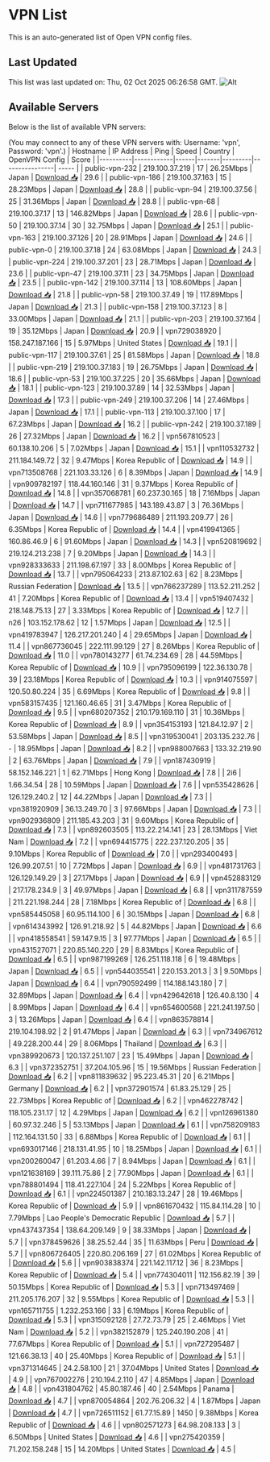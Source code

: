 # VPN List

This is an auto-generated list of Open VPN config files.

## Last Updated

This list was last updated on: Thu, 02 Oct 2025 06:26:58 GMT.
![Alt](https://repobeats.axiom.co/api/embed/186b98318ef1479477931607c1ad7d823f12451f.svg "Repobeats analytics image")

## Available Servers

Below is the list of available VPN servers:

(You may connect to any of these VPN servers with: Username: 'vpn', Password: 'vpn'.)
| Hostname | IP Address | Ping | Speed | Country | OpenVPN Config | Score |
|----------|------------|------|-------|---------|----------------| ----- |
| public-vpn-232 | 219.100.37.219 | 17 | 26.25Mbps | Japan | [Download 📥](./configs/server_0_JP.ovpn) | 29.6 |
| public-vpn-186 | 219.100.37.163 | 15 | 28.23Mbps | Japan | [Download 📥](./configs/server_1_JP.ovpn) | 28.8 |
| public-vpn-94 | 219.100.37.56 | 25 | 31.36Mbps | Japan | [Download 📥](./configs/server_2_JP.ovpn) | 28.8 |
| public-vpn-68 | 219.100.37.17 | 13 | 146.82Mbps | Japan | [Download 📥](./configs/server_3_JP.ovpn) | 28.6 |
| public-vpn-50 | 219.100.37.14 | 30 | 32.75Mbps | Japan | [Download 📥](./configs/server_4_JP.ovpn) | 25.1 |
| public-vpn-163 | 219.100.37.126 | 20 | 28.91Mbps | Japan | [Download 📥](./configs/server_5_JP.ovpn) | 24.6 |
| public-vpn-0 | 219.100.37.18 | 24 | 63.08Mbps | Japan | [Download 📥](./configs/server_6_JP.ovpn) | 24.3 |
| public-vpn-224 | 219.100.37.201 | 23 | 28.71Mbps | Japan | [Download 📥](./configs/server_7_JP.ovpn) | 23.6 |
| public-vpn-47 | 219.100.37.11 | 23 | 34.75Mbps | Japan | [Download 📥](./configs/server_8_JP.ovpn) | 23.5 |
| public-vpn-142 | 219.100.37.114 | 13 | 108.60Mbps | Japan | [Download 📥](./configs/server_9_JP.ovpn) | 21.8 |
| public-vpn-58 | 219.100.37.49 | 19 | 117.89Mbps | Japan | [Download 📥](./configs/server_10_JP.ovpn) | 21.3 |
| public-vpn-158 | 219.100.37.123 | 8 | 33.00Mbps | Japan | [Download 📥](./configs/server_11_JP.ovpn) | 21.1 |
| public-vpn-203 | 219.100.37.164 | 19 | 35.12Mbps | Japan | [Download 📥](./configs/server_12_JP.ovpn) | 20.9 |
| vpn729038920 | 158.247.187.166 | 15 | 5.97Mbps | United States | [Download 📥](./configs/server_13_US.ovpn) | 19.1 |
| public-vpn-117 | 219.100.37.61 | 25 | 81.58Mbps | Japan | [Download 📥](./configs/server_14_JP.ovpn) | 18.8 |
| public-vpn-219 | 219.100.37.183 | 19 | 26.75Mbps | Japan | [Download 📥](./configs/server_15_JP.ovpn) | 18.6 |
| public-vpn-53 | 219.100.37.225 | 20 | 35.66Mbps | Japan | [Download 📥](./configs/server_16_JP.ovpn) | 18.1 |
| public-vpn-123 | 219.100.37.89 | 14 | 32.53Mbps | Japan | [Download 📥](./configs/server_17_JP.ovpn) | 17.3 |
| public-vpn-249 | 219.100.37.206 | 14 | 27.46Mbps | Japan | [Download 📥](./configs/server_18_JP.ovpn) | 17.1 |
| public-vpn-113 | 219.100.37.100 | 17 | 67.23Mbps | Japan | [Download 📥](./configs/server_19_JP.ovpn) | 16.2 |
| public-vpn-242 | 219.100.37.189 | 26 | 27.32Mbps | Japan | [Download 📥](./configs/server_20_JP.ovpn) | 16.2 |
| vpn567810523 | 60.138.10.206 | 5 | 7.02Mbps | Japan | [Download 📥](./configs/server_21_JP.ovpn) | 15.1 |
| vpn110532732 | 211.184.149.72 | 32 | 9.47Mbps | Korea Republic of | [Download 📥](./configs/server_22_KR.ovpn) | 14.9 |
| vpn713508768 | 221.103.33.126 | 6 | 8.39Mbps | Japan | [Download 📥](./configs/server_23_JP.ovpn) | 14.9 |
| vpn909782197 | 118.44.160.146 | 31 | 9.37Mbps | Korea Republic of | [Download 📥](./configs/server_24_KR.ovpn) | 14.8 |
| vpn357068781 | 60.237.30.165 | 18 | 7.16Mbps | Japan | [Download 📥](./configs/server_25_JP.ovpn) | 14.7 |
| vpn711677985 | 143.189.43.87 | 3 | 76.36Mbps | Japan | [Download 📥](./configs/server_26_JP.ovpn) | 14.6 |
| vpn779686489 | 211.193.209.77 | 26 | 6.35Mbps | Korea Republic of | [Download 📥](./configs/server_27_KR.ovpn) | 14.4 |
| vpn419941365 | 160.86.46.9 | 6 | 91.60Mbps | Japan | [Download 📥](./configs/server_28_JP.ovpn) | 14.3 |
| vpn520819692 | 219.124.213.238 | 7 | 9.20Mbps | Japan | [Download 📥](./configs/server_29_JP.ovpn) | 14.3 |
| vpn928333633 | 211.198.67.197 | 33 | 8.00Mbps | Korea Republic of | [Download 📥](./configs/server_30_KR.ovpn) | 13.7 |
| vpn795064233 | 213.87.102.63 | 62 | 8.23Mbps | Russian Federation | [Download 📥](./configs/server_31_RU.ovpn) | 13.5 |
| vpn766237289 | 113.52.211.252 | 41 | 7.20Mbps | Korea Republic of | [Download 📥](./configs/server_32_KR.ovpn) | 13.4 |
| vpn519407432 | 218.148.75.13 | 27 | 3.33Mbps | Korea Republic of | [Download 📥](./configs/server_33_KR.ovpn) | 12.7 |
| n26 | 103.152.178.62 | 12 | 1.57Mbps | Japan | [Download 📥](./configs/server_34_JP.ovpn) | 12.5 |
| vpn419783947 | 126.217.201.240 | 4 | 29.65Mbps | Japan | [Download 📥](./configs/server_35_JP.ovpn) | 11.4 |
| vpn867736045 | 222.111.99.129 | 27 | 8.26Mbps | Korea Republic of | [Download 📥](./configs/server_36_KR.ovpn) | 11.0 |
| vpn780143277 | 61.74.234.69 | 28 | 44.59Mbps | Korea Republic of | [Download 📥](./configs/server_37_KR.ovpn) | 10.9 |
| vpn795096199 | 122.36.130.78 | 39 | 23.18Mbps | Korea Republic of | [Download 📥](./configs/server_38_KR.ovpn) | 10.3 |
| vpn914075597 | 120.50.80.224 | 35 | 6.69Mbps | Korea Republic of | [Download 📥](./configs/server_39_KR.ovpn) | 9.8 |
| vpn583157435 | 121.160.46.65 | 31 | 3.47Mbps | Korea Republic of | [Download 📥](./configs/server_40_KR.ovpn) | 9.5 |
| vpn680207352 | 210.179.169.110 | 31 | 10.36Mbps | Korea Republic of | [Download 📥](./configs/server_41_KR.ovpn) | 8.9 |
| vpn354153193 | 121.84.12.97 | 2 | 53.58Mbps | Japan | [Download 📥](./configs/server_42_JP.ovpn) | 8.5 |
| vpn319530041 | 203.135.232.76 | - | 18.95Mbps | Japan | [Download 📥](./configs/server_43_JP.ovpn) | 8.2 |
| vpn988007663 | 133.32.219.90 | 2 | 63.76Mbps | Japan | [Download 📥](./configs/server_44_JP.ovpn) | 7.9 |
| vpn187430919 | 58.152.146.221 | 1 | 62.71Mbps | Hong Kong | [Download 📥](./configs/server_45_HK.ovpn) | 7.8 |
| 2i6 | 1.66.34.54 | 28 | 10.59Mbps | Japan | [Download 📥](./configs/server_46_JP.ovpn) | 7.6 |
| vpn535428626 | 126.129.240.2 | 12 | 44.22Mbps | Japan | [Download 📥](./configs/server_47_JP.ovpn) | 7.3 |
| vpn381920909 | 36.13.249.70 | 3 | 97.66Mbps | Japan | [Download 📥](./configs/server_48_JP.ovpn) | 7.3 |
| vpn902936809 | 211.185.43.203 | 31 | 9.60Mbps | Korea Republic of | [Download 📥](./configs/server_49_KR.ovpn) | 7.3 |
| vpn892603505 | 113.22.214.141 | 23 | 28.13Mbps | Viet Nam | [Download 📥](./configs/server_50_VN.ovpn) | 7.2 |
| vpn694415775 | 222.237.120.205 | 35 | 9.10Mbps | Korea Republic of | [Download 📥](./configs/server_51_KR.ovpn) | 7.0 |
| vpn293400493 | 126.99.207.51 | 10 | 7.72Mbps | Japan | [Download 📥](./configs/server_52_JP.ovpn) | 6.9 |
| vpn481731763 | 126.129.149.29 | 3 | 27.17Mbps | Japan | [Download 📥](./configs/server_53_JP.ovpn) | 6.9 |
| vpn452883129 | 217.178.234.9 | 3 | 49.97Mbps | Japan | [Download 📥](./configs/server_54_JP.ovpn) | 6.8 |
| vpn311787559 | 211.221.198.244 | 28 | 7.18Mbps | Korea Republic of | [Download 📥](./configs/server_55_KR.ovpn) | 6.8 |
| vpn585445058 | 60.95.114.100 | 6 | 30.15Mbps | Japan | [Download 📥](./configs/server_56_JP.ovpn) | 6.8 |
| vpn614343992 | 126.91.218.92 | 5 | 44.82Mbps | Japan | [Download 📥](./configs/server_57_JP.ovpn) | 6.6 |
| vpn418558541 | 59.147.9.15 | 3 | 97.77Mbps | Japan | [Download 📥](./configs/server_58_JP.ovpn) | 6.5 |
| vpn431527071 | 220.85.140.220 | 29 | 8.83Mbps | Korea Republic of | [Download 📥](./configs/server_59_KR.ovpn) | 6.5 |
| vpn987199269 | 126.251.118.118 | 6 | 19.48Mbps | Japan | [Download 📥](./configs/server_60_JP.ovpn) | 6.5 |
| vpn544035541 | 220.153.201.3 | 3 | 9.50Mbps | Japan | [Download 📥](./configs/server_61_JP.ovpn) | 6.4 |
| vpn790592499 | 114.188.143.180 | 7 | 32.89Mbps | Japan | [Download 📥](./configs/server_62_JP.ovpn) | 6.4 |
| vpn429642618 | 126.40.8.130 | 4 | 8.99Mbps | Japan | [Download 📥](./configs/server_63_JP.ovpn) | 6.4 |
| vpn654600568 | 221.241.197.50 | 3 | 13.26Mbps | Japan | [Download 📥](./configs/server_64_JP.ovpn) | 6.4 |
| vpn863578814 | 219.104.198.92 | 2 | 91.47Mbps | Japan | [Download 📥](./configs/server_65_JP.ovpn) | 6.3 |
| vpn734967612 | 49.228.200.44 | 29 | 8.06Mbps | Thailand | [Download 📥](./configs/server_66_TH.ovpn) | 6.3 |
| vpn389920673 | 120.137.251.107 | 23 | 15.49Mbps | Japan | [Download 📥](./configs/server_67_JP.ovpn) | 6.3 |
| vpn372352751 | 37.204.105.96 | 15 | 19.56Mbps | Russian Federation | [Download 📥](./configs/server_68_RU.ovpn) | 6.2 |
| vpn811839632 | 95.223.45.31 | 20 | 6.21Mbps | Germany | [Download 📥](./configs/server_69_DE.ovpn) | 6.2 |
| vpn372901574 | 61.83.25.129 | 25 | 22.73Mbps | Korea Republic of | [Download 📥](./configs/server_70_KR.ovpn) | 6.2 |
| vpn462278742 | 118.105.231.17 | 12 | 4.29Mbps | Japan | [Download 📥](./configs/server_71_JP.ovpn) | 6.2 |
| vpn126961380 | 60.97.32.246 | 5 | 53.13Mbps | Japan | [Download 📥](./configs/server_72_JP.ovpn) | 6.1 |
| vpn758209183 | 112.164.131.50 | 33 | 6.88Mbps | Korea Republic of | [Download 📥](./configs/server_73_KR.ovpn) | 6.1 |
| vpn693017146 | 218.131.41.95 | 10 | 18.25Mbps | Japan | [Download 📥](./configs/server_74_JP.ovpn) | 6.1 |
| vpn200260047 | 61.203.4.66 | 7 | 8.94Mbps | Japan | [Download 📥](./configs/server_75_JP.ovpn) | 6.1 |
| vpn121638169 | 39.111.75.86 | 2 | 77.90Mbps | Japan | [Download 📥](./configs/server_76_JP.ovpn) | 6.1 |
| vpn788801494 | 118.41.227.104 | 24 | 5.22Mbps | Korea Republic of | [Download 📥](./configs/server_77_KR.ovpn) | 6.1 |
| vpn224501387 | 210.183.13.247 | 28 | 19.46Mbps | Korea Republic of | [Download 📥](./configs/server_78_KR.ovpn) | 5.9 |
| vpn861670432 | 115.84.114.28 | 10 | 7.79Mbps | Lao People's Democratic Republic | [Download 📥](./configs/server_79_LA.ovpn) | 5.7 |
| vpn437437354 | 138.64.209.149 | 9 | 38.33Mbps | Japan | [Download 📥](./configs/server_80_JP.ovpn) | 5.7 |
| vpn378459626 | 38.25.52.44 | 35 | 11.63Mbps | Peru | [Download 📥](./configs/server_81_PE.ovpn) | 5.7 |
| vpn806726405 | 220.80.206.169 | 27 | 61.02Mbps | Korea Republic of | [Download 📥](./configs/server_82_KR.ovpn) | 5.6 |
| vpn903838374 | 221.142.117.12 | 36 | 8.23Mbps | Korea Republic of | [Download 📥](./configs/server_83_KR.ovpn) | 5.4 |
| vpn774304011 | 112.156.82.19 | 39 | 50.15Mbps | Korea Republic of | [Download 📥](./configs/server_84_KR.ovpn) | 5.3 |
| vpn713497469 | 211.205.176.207 | 32 | 9.55Mbps | Korea Republic of | [Download 📥](./configs/server_85_KR.ovpn) | 5.3 |
| vpn165711755 | 1.232.253.166 | 33 | 6.19Mbps | Korea Republic of | [Download 📥](./configs/server_86_KR.ovpn) | 5.3 |
| vpn315092128 | 27.72.73.79 | 25 | 2.46Mbps | Viet Nam | [Download 📥](./configs/server_87_VN.ovpn) | 5.2 |
| vpn382152879 | 125.240.190.208 | 41 | 77.67Mbps | Korea Republic of | [Download 📥](./configs/server_88_KR.ovpn) | 5.1 |
| vpn727295487 | 121.66.38.13 | 40 | 25.40Mbps | Korea Republic of | [Download 📥](./configs/server_89_KR.ovpn) | 5.1 |
| vpn371314645 | 24.2.58.100 | 21 | 37.04Mbps | United States | [Download 📥](./configs/server_90_US.ovpn) | 4.9 |
| vpn767002276 | 210.194.2.110 | 47 | 4.85Mbps | Japan | [Download 📥](./configs/server_91_JP.ovpn) | 4.8 |
| vpn431804762 | 45.80.187.46 | 40 | 2.54Mbps | Panama | [Download 📥](./configs/server_92_PA.ovpn) | 4.7 |
| vpn870054864 | 202.76.206.32 | 4 | 1.87Mbps | Japan | [Download 📥](./configs/server_93_JP.ovpn) | 4.7 |
| vpn726511152 | 61.77.15.89 | 1450 | 9.38Mbps | Korea Republic of | [Download 📥](./configs/server_94_KR.ovpn) | 4.6 |
| vpn802571273 | 64.98.208.133 | 3 | 6.50Mbps | United States | [Download 📥](./configs/server_95_US.ovpn) | 4.6 |
| vpn275420359 | 71.202.158.248 | 15 | 14.20Mbps | United States | [Download 📥](./configs/server_96_US.ovpn) | 4.5 |
